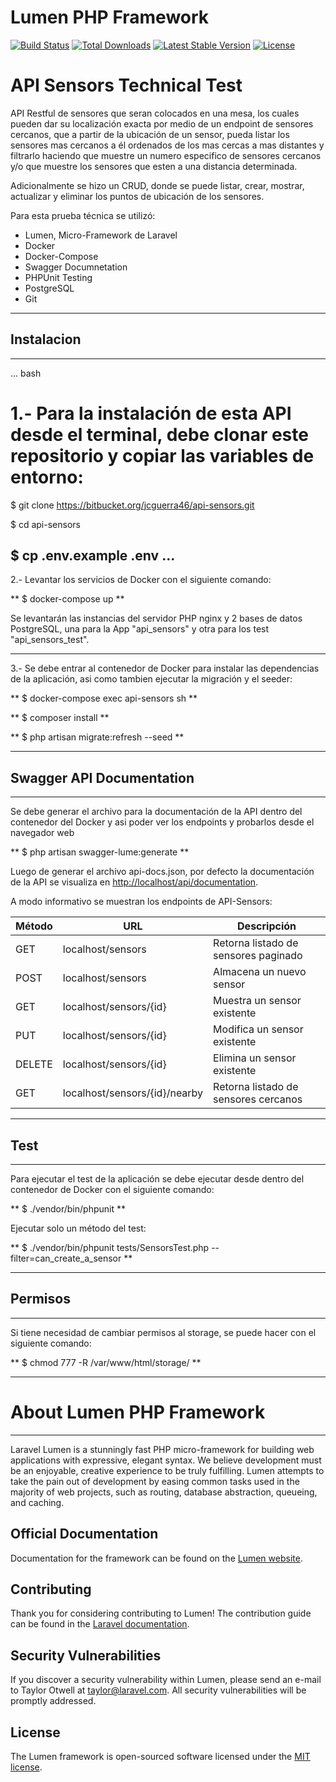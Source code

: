# Lumen PHP Framework

[![Build Status](https://travis-ci.org/laravel/lumen-framework.svg)](https://travis-ci.org/laravel/lumen-framework)
[![Total Downloads](https://poser.pugx.org/laravel/lumen-framework/d/total.svg)](https://packagist.org/packages/laravel/lumen-framework)
[![Latest Stable Version](https://poser.pugx.org/laravel/lumen-framework/v/stable.svg)](https://packagist.org/packages/laravel/lumen-framework)
[![License](https://poser.pugx.org/laravel/lumen-framework/license.svg)](https://packagist.org/packages/laravel/lumen-framework)


# API Sensors Technical Test

API Restful de sensores que seran colocados en una mesa, los cuales pueden dar su localización exacta por medio de un
endpoint de sensores cercanos, que a partir de la ubicación de un sensor, pueda listar los sensores mas cercanos a él
ordenados de los mas cercas a mas distantes y filtrarlo haciendo que muestre un numero especifico de sensores cercanos 
y/o que muestre los sensores que esten a una distancia determinada.

Adicionalmente se hizo un CRUD, donde se puede listar, crear, mostrar, actualizar y eliminar los puntos de ubicación 
de los sensores. 

Para esta prueba técnica se utilizó: 

  - Lumen, Micro-Framework de Laravel
  - Docker
  - Docker-Compose
  - Swagger Documnetation
  - PHPUnit Testing
  - PostgreSQL
  - Git
  
   ---
## Instalacion
 ---
 ... bash
 # 1.- Para la instalación de esta API desde el terminal, debe clonar este repositorio y copiar las variables de entorno:
 
 $ git clone https://bitbucket.org/jcguerra46/api-sensors.git 

 $ cd api-sensors 

 $ cp .env.example .env 
...
 ---
 2.- Levantar los servicios de Docker con el siguiente comando:
 
** $ docker-compose up **

Se levantarán las instancias del servidor PHP nginx y 2 bases de datos PostgreSQL, una para la App "api_sensors" y otra para los test "api_sensors_test".

  ---
 3.- Se debe entrar al contenedor de Docker para instalar las dependencias de la aplicación, asi como tambien ejecutar la migración y el seeder:
 
** $ docker-compose exec api-sensors sh **

** $ composer install **

** $ php artisan migrate:refresh --seed **

  ---
## Swagger API Documentation
  ---
 
  Se debe generar el archivo para la documentación de la API dentro del contenedor del Docker y asi poder ver los endpoints y probarlos desde el navegador web

** $ php artisan swagger-lume:generate **

 Luego de generar el archivo api-docs.json, por defecto la documentación de la API se visualiza en
  [http://localhost/api/documentation](http://localhost/api/documentation).
 
 A modo informativo se muestran los endpoints de API-Sensors:
 
 | Método | URL | Descripción |
 | ------ | ------ | ------ |
 | GET | localhost/sensors | Retorna listado de sensores paginado |
 | POST | localhost/sensors | Almacena un nuevo sensor |
 | GET | localhost/sensors/{id} | Muestra un sensor existente |
 | PUT | localhost/sensors/{id} | Modifica un sensor existente |
 | DELETE | localhost/sensors/{id} | Elimina un sensor existente |
 | GET | localhost/sensors/{id}/nearby | Retorna listado de sensores cercanos |

  ---
## Test
  ---
 
 Para ejecutar el test de la aplicación se debe ejecutar desde dentro del contenedor de Docker con el siguiente comando:
 
** $ ./vendor/bin/phpunit **

 Ejecutar solo un método del test:

** $ ./vendor/bin/phpunit tests/SensorsTest.php --filter=can_create_a_sensor  **

  ---
## Permisos
  ---

  Si tiene necesidad de cambiar permisos al storage, se puede hacer con el siguiente comando:
  
** $ chmod 777 -R /var/www/html/storage/ **




  ---
# About Lumen PHP Framework
 ---

Laravel Lumen is a stunningly fast PHP micro-framework for building web applications with expressive, elegant syntax. We believe development must be an enjoyable, creative experience to be truly fulfilling. Lumen attempts to take the pain out of development by easing common tasks used in the majority of web projects, such as routing, database abstraction, queueing, and caching.

## Official Documentation

Documentation for the framework can be found on the [Lumen website](https://lumen.laravel.com/docs).

## Contributing

Thank you for considering contributing to Lumen! The contribution guide can be found in the [Laravel documentation](https://laravel.com/docs/contributions).

## Security Vulnerabilities

If you discover a security vulnerability within Lumen, please send an e-mail to Taylor Otwell at taylor@laravel.com. All security vulnerabilities will be promptly addressed.

## License

The Lumen framework is open-sourced software licensed under the [MIT license](https://opensource.org/licenses/MIT).
